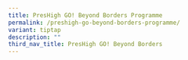 ```yaml
---
title: PresHigh GO! Beyond Borders Programme
permalink: /preshigh-go-beyond-borders-programme/
variant: tiptap
description: ""
third_nav_title: PresHigh GO! Beyond Borders
---
```

